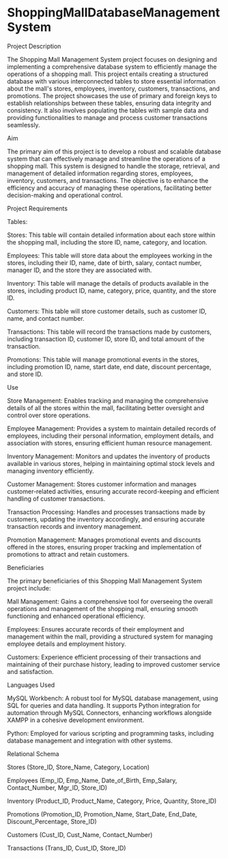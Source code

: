 # ShoppingMallDatabaseManagementSystem

Project Description

The Shopping Mall Management System project focuses on designing and implementing a comprehensive database system to efficiently manage the operations of a shopping mall. This project entails creating a structured database with various interconnected tables to store essential information about the mall's stores, employees, inventory, customers, transactions, and promotions. The project showcases the use of primary and foreign keys to establish relationships between these tables, ensuring data integrity and consistency. It also involves populating the tables with sample data and providing functionalities to manage and process customer transactions seamlessly.

Aim

The primary aim of this project is to develop a robust and scalable database system that can effectively manage and streamline the operations of a shopping mall. This system is designed to handle the storage, retrieval, and management of detailed information regarding stores, employees, inventory, customers, and transactions. The objective is to enhance the efficiency and accuracy of managing these operations, facilitating better decision-making and operational control.

Project Requirements

Tables:

Stores: This table will contain detailed information about each store within the shopping mall, including the store ID, name, category, and location.

Employees: This table will store data about the employees working in the stores, including their ID, name, date of birth, salary, contact number, manager ID, and the store they are associated with.

Inventory: This table will manage the details of products available in the stores, including product ID, name, category, price, quantity, and the store ID.

Customers: This table will store customer details, such as customer ID, name, and contact number.

Transactions: This table will record the transactions made by customers, including transaction ID, customer ID, store ID, and total amount of the transaction.

Promotions: This table will manage promotional events in the stores, including promotion ID, name, start date, end date, discount percentage, and store ID.

Use

Store Management: Enables tracking and managing the comprehensive details of all the stores within the mall, facilitating better oversight and control over store operations.

Employee Management: Provides a system to maintain detailed records of employees, including their personal information, employment details, and association with stores, ensuring efficient human resource management.

Inventory Management: Monitors and updates the inventory of products available in various stores, helping in maintaining optimal stock levels and managing inventory efficiently.

Customer Management: Stores customer information and manages customer-related activities, ensuring accurate record-keeping and efficient handling of customer transactions.

Transaction Processing: Handles and processes transactions made by customers, updating the inventory accordingly, and ensuring accurate transaction records and inventory management.

Promotion Management: Manages promotional events and discounts offered in the stores, ensuring proper tracking and implementation of promotions to attract and retain customers.

Beneficiaries

The primary beneficiaries of this Shopping Mall Management System project include:

Mall Management: Gains a comprehensive tool for overseeing the overall operations and management of the shopping mall, ensuring smooth functioning and enhanced operational efficiency.

Employees: Ensures accurate records of their employment and management within the mall, providing a structured system for managing employee details and employment history.

Customers: Experience efficient processing of their transactions and maintaining of their purchase history, leading to improved customer service and satisfaction.

Languages Used

MySQL Workbench: A robust tool for MySQL database management, using SQL for queries and data handling. It supports Python integration for automation through MySQL Connectors, enhancing workflows alongside XAMPP in a cohesive development environment.

Python: Employed for various scripting and programming tasks, including database management and integration with other systems.

Relational Schema

Stores (Store_ID, Store_Name, Category, Location)

Employees (Emp_ID, Emp_Name, Date_of_Birth, Emp_Salary, Contact_Number, Mgr_ID, Store_ID)

Inventory (Product_ID, Product_Name, Category, Price, Quantity, Store_ID)

Promotions (Promotion_ID, Promotion_Name, Start_Date, End_Date, Discount_Percentage, Store_ID)

Customers (Cust_ID, Cust_Name, Contact_Number)

Transactions (Trans_ID, Cust_ID, Store_ID)

